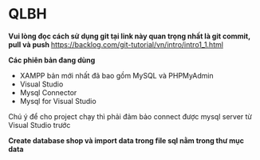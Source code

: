 # QLBH

﻿<b>Vui lòng đọc cách sử dụng git tại link này quan trọng nhất là git commit, pull và push </b>
https://backlog.com/git-tutorial/vn/intro/intro1_1.html

<b>Các phiên bản đang dùng</b>
- XAMPP bản mới nhất đã bao gồm MySQL và PHPMyAdmin
- Visual Studio
- Mysql Connector
- Mysql for Visual Studio

Chú ý để cho project chạy thì phải đảm bảo connect được mysql server từ Visual Studio trước

<b>Create database shop và import data trong file sql nằm trong thư mục data</b>